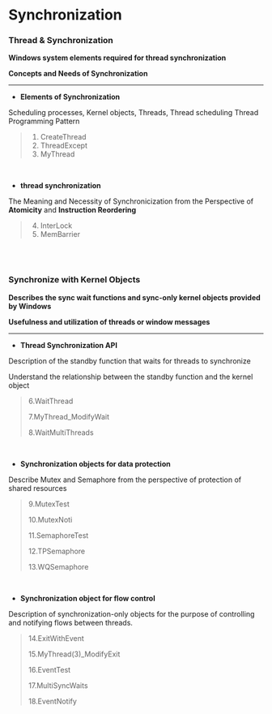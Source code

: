 # Synchronization

### Thread & Synchronization

**Windows system elements required for thread synchronization**

**Concepts and Needs of Synchronization**

---

- **Elements of Synchronization**

Scheduling processes, Kernel objects, Threads, Thread scheduling
Thread Programming Pattern

>1. CreateThread
>2. ThreadExcept
>3. MyThread

<br/>

- **thread synchronization**

The Meaning and Necessity of Synchronicization from the Perspective of **Atomicity** and **Instruction Reordering**

>4. InterLock
>5. MemBarrier

<br/>

<br/>

### Synchronize with Kernel Objects

**Describes the sync wait functions and sync-only kernel objects provided by Windows**

**Usefulness and utilization of threads or window messages**

-----

- **Thread Synchronization API**

Description of the standby function that waits for threads to synchronize

Understand the relationship between the standby function and the kernel object

> 6.WaitThread
>
> 7.MyThread_ModifyWait
>
> 8.WaitMultiThreads

<br/>

- **Synchronization objects for data protection**

Describe Mutex and Semaphore from the perspective of protection of shared resources

> 9.MutexTest
>
> 10.MutexNoti
>
> 11.SemaphoreTest
>
> 12.TPSemaphore
>
> 13.WQSemaphore

<br/>

- **Synchronization object for flow control**

Description of synchronization-only objects for the purpose of controlling and notifying flows between threads.

> 14.ExitWithEvent
>
> 15.MyThread(3)_ModifyExit
>
> 16.EventTest
>
> 17.MultiSyncWaits
>
> 18.EventNotify